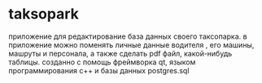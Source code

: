 # taksopark
приложение для редактирование база данных своего таксопарка. в приложение можно поменять личные данные водителя , его машины, машруты и персонала, а также сделать pdf  файл, какой-нибудь таблицы.
созданно  с помощь фреймворка qt, языком программирования с++ и базы данных postgres.sql

